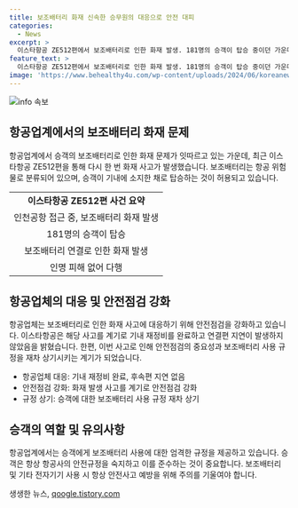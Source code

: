 ```yaml
---
title: 보조배터리 화재 신속한 승무원의 대응으로 안전 대피
categories:
  - News
excerpt: >
  이스타항공 ZE512편에서 보조배터리로 인한 화재 발생. 181명의 승객이 탑승 중이던 가운데 보조배터리 2개 연결 중 연기 발생. 승무원이 빠르게 대응하여 화재 진압. 다행히 인명 피해는 없었으며, 기내 재정비를 완료해 후속편 지연은 없었다. 이에 앞서 김포발 제주행 아시아나항공에서도 보조 배터리로 인한 화재로 운항 지연 사례 발생.
feature_text: >
  이스타항공 ZE512편에서 보조배터리로 인한 화재 발생. 181명의 승객이 탑승 중이던 가운데 보조배터리 2개 연결 중 연기 발생. 승무원이 빠르게 대응하여 화재 진압. 다행히 인명 피해는 없었으며, 기내 재정비를 완료해 후속편 지연은 없었다. 이에 앞서 김포발 제주행 아시아나항공에서도 보조 배터리로 인한 화재로 운항 지연 사례 발생.
image: 'https://www.behealthy4u.com/wp-content/uploads/2024/06/koreanews.jpg'
---
```


<p><img src="https://www.behealthy4u.com/wp-content/uploads/2024/06/koreanews.jpg" alt="info 속보" /></p>

<h2 data-ke-size="size26">항공업계에서의 보조배터리 화재 문제</h2>

<p data-ke-size="size16">항공업계에서 승객의 보조배터리로 인한 화재 문제가 잇따르고 있는 가운데, 최근 이스타항공 ZE512편을 통해 다시 한 번 화재 사고가 발생했습니다. 보조배터리는 항공 위험물로 분류되어 있으며, 승객이 기내에 소지한 채로 탑승하는 것이 허용되고 있습니다.</p>

<table>
  <tr>
    <td style="text-align: center; height: 17px;"><b>이스타항공 ZE512편 사건 요약</b></td>
  </tr>
  <tr>
    <td style="text-align: center; height: 17px;">인천공항 접근 중, 보조배터리 화재 발생</td>
  </tr>
  <tr>
    <td style="text-align: center; height: 17px;">181명의 승객이 탑승</td>
  </tr>
  <tr>
    <td style="text-align: center; height: 17px;">보조배터리 연결로 인한 화재 발생</td>
  </tr>
  <tr>
    <td style="text-align: center; height: 17px;">인명 피해 없어 다행</td>
  </tr>
</table>

<h2 data-ke-size="size26">항공업체의 대응 및 안전점검 강화</h2>

<p data-ke-size="size16">항공업체는 보조배터리로 인한 화재 사고에 대응하기 위해 안전점검을 강화하고 있습니다. 이스타항공은 해당 사고를 계기로 기내 재정비를 완료하고 연결편 지연이 발생하지 않았음을 밝혔습니다. 한편, 이번 사고로 인해 안전점검의 중요성과 보조배터리 사용 규정을 재차 상기시키는 계기가 되었습니다.</p>

<ul>
  <li>항공업체 대응: 기내 재정비 완료, 후속편 지연 없음</li>
  <li>안전점검 강화: 화재 발생 사고를 계기로 안전점검 강화</li>
  <li>규정 상기: 승객에 대한 보조배터리 사용 규정 재차 상기</li>
</ul>

<h2 data-ke-size="size26">승객의 역할 및 유의사항</h2>

<p data-ke-size="size16">항공업계에서는 승객에게 보조배터리 사용에 대한 엄격한 규정을 제공하고 있습니다. 승객은 항상 항공사의 안전규정을 숙지하고 이를 준수하는 것이 중요합니다. 보조배터리 및 기타 전자기기 사용 시 항상 안전사고 예방을 위해 주의를 기울여야 합니다.</p>
생생한 뉴스, <a href="https://qoogle.tistory.com" rel="dofollow">qoogle.tistory.com</a>


